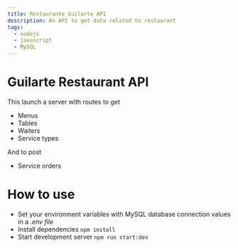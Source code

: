 ```yaml
---
title: Restaurante Guilarte API
description: An API to get data related to restaurant
tags:
  - nodejs
  - javascript
  - MySQL
---
```


# Guilarte Restaurant API

This launch a server with routes to get
  - Menus
  - Tables
  - Waiters
  - Service types

And to post
  - Service orders

# How to use

- Set your environment variables with MySQL database connection values in a *.env file*
- Install dependencies `npm install`
- Start development server `npm run start:dev`
